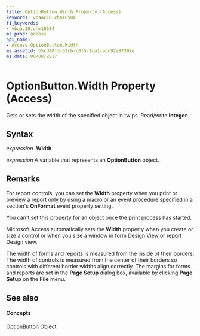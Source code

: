 ```yaml
---
title: OptionButton.Width Property (Access)
keywords: vbaac10.chm10584
f1_keywords:
- vbaac10.chm10584
ms.prod: access
api_name:
- Access.OptionButton.Width
ms.assetid: b5cd80f3-62cb-c0f5-1ca1-adc92e97307e
ms.date: 06/08/2017
---
```



# OptionButton.Width Property (Access)

Gets or sets the width of the specified object in twips. Read/write **Integer**.


## Syntax

 _expression_. **Width**

 _expression_ A variable that represents an **OptionButton** object.


## Remarks

For report controls, you can set the **Width** property when you print or preview a report only by using a macro or an event procedure specified in a section's **OnFormat** event property setting.

You can't set this property for an object once the print process has started.

Microsoft Access automatically sets the **Width** property when you create or size a control or when you size a window in form Design View or report Design view.

The width of forms and reports is measured from the inside of their borders. The width of controls is measured from the center of their borders so controls with different border widths align correctly. The margins for forms and reports are set in the **Page Setup** dialog box, available by clicking **Page Setup** on the **File** menu.


## See also


#### Concepts


[OptionButton Object](optionbutton-object-access.md)

